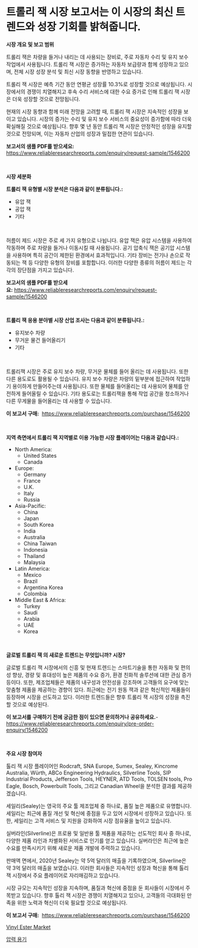 <p><h1>트롤리 잭 시장 보고서는 이 시장의 최신 트렌드와 성장 기회를 밝혀줍니다.</h1></p><p><strong>시장 개요 및 보고 범위</strong></p>
<p><p>트롤리 잭은 차량을 들거나 내리는 데 사용되는 장비로, 주로 자동차 수리 및 유지 보수 작업에서 사용됩니다. 트롤리 잭 시장은 증가하는 자동차 보급량과 함께 성장하고 있으며, 전체 시장 성장 분석 및 최신 시장 동향을 반영하고 있습니다. </p><p>트롤리 잭 시장은 예측 기간 동안 연평균 성장률 10.3%로 성장할 것으로 예상됩니다. 시장에서의 경쟁이 치열해지고 후속 수리 서비스에 대한 수요 증가로 인해 트롤리 잭 시장은 더욱 성장할 것으로 전망됩니다.</p><p>현재의 시장 동향과 함께 미래 전망을 고려할 때, 트롤리 잭 시장은 지속적인 성장을 보이고 있습니다. 시장의 증가는 수리 및 유지 보수 서비스의 중요성이 증가함에 따라 더욱 확실해질 것으로 예상됩니다. 향후 몇 년 동안 트롤리 잭 시장은 안정적인 성장을 유지할 것으로 전망되며, 이는 자동차 산업의 성장과 밀접한 연관이 있습니다.</p></p>
<p><strong>보고서의 샘플 PDF를 받으세요:</strong> <a href="https://www.reliableresearchreports.com/enquiry/request-sample/1546200">https://www.reliableresearchreports.com/enquiry/request-sample/1546200</a></p>
<p>&nbsp;</p>
<p><strong>시장 세분화</strong></p>
<p><strong>트롤리 잭 유형별 시장 분석은 다음과 같이 분류됩니다.:</strong></p>
<p><ul><li>유압 잭</li><li>공압 잭</li><li>기타</li></ul></p>
<p>&nbsp;</p>
<p><p>허름이 제드 시장은 주로 세 가지 유형으로 나뉩니다. 유압 잭은 유압 시스템을 사용하여 작동하며 주로 차량을 들거나 이동시킬 때 사용됩니다. 공기 압축식 잭은 공기압 시스템을 사용하며 특히 공간이 제한된 환경에서 효과적입니다. 기타 장비는 전기나 손으로 작동되는 잭 등 다양한 유형의 장비를 포함합니다. 이러한 다양한 종류의 허름이 제드는 각각의 장단점을 가지고 있습니다.</p></p>
<p><strong>보고서의 샘플 PDF를 받으세요:</strong>&nbsp;<a href="https://www.reliableresearchreports.com/enquiry/request-sample/1546200">https://www.reliableresearchreports.com/enquiry/request-sample/1546200</a></p>
<p>&nbsp;</p>
<p><strong> 트롤리 잭 응용 분야별 시장 산업 조사는 다음과 같이 분류됩니다.:</strong></p>
<p><ul><li>유지보수 차량</li><li>무거운 물건 들어올리기</li><li>기타</li></ul></p>
<p>&nbsp;</p>
<p><p>트롤리잭 시장은 주로 유지 보수 차량, 무거운 물체를 들어 올리는 데 사용됩니다. 또한 다른 용도로도 활용될 수 있습니다. 유지 보수 차량은 차량의 밑부분에 접근하여 작업하기 용이하게 만들어주는데 사용됩니다. 또한 물체를 들어올리는 데 사용되어 물체를 안전하게 들어올릴 수 있습니다. 기타 용도로는 트롤리잭을 통해 작업 공간을 청소하거나 다른 무게물을 들어올리는 데 사용할 수 있습니다.</p></p>
<p><strong>이 보고서 구매:</strong>&nbsp; <a href="https://www.reliableresearchreports.com/purchase/1546200">https://www.reliableresearchreports.com/purchase/1546200</a></p>
<p>&nbsp;</p>
<p><strong>지역 측면에서 트롤리 잭 지역별로 이용 가능한 시장 플레이어는 다음과 같습니다.:</strong></p>
<p><ul>
    <li>
        North America:
        <ul>
            <li>United States</li>
            <li>Canada</li>
        </ul>
    </li>
    <li>
        Europe:
        <ul>
            <li>Germany</li>
            <li>France</li>
            <li>U.K.</li>
            <li>Italy</li>
            <li>Russia</li>
        </ul>
    </li>
    <li>
        Asia-Pacific:
        <ul>
            <li>China</li>
            <li>Japan</li>
            <li>South Korea</li>
            <li>India</li>
            <li>Australia</li>
            <li>China Taiwan</li>
            <li>Indonesia</li>
            <li>Thailand</li>
            <li>Malaysia</li>
        </ul>
    </li>
    <li>
        Latin America:
        <ul>
            <li>Mexico</li>
            <li>Brazil</li>
            <li>Argentina Korea</li>
            <li>Colombia</li>
        </ul>
    </li>
    <li>
        Middle East & Africa:
        <ul>
            <li>Turkey</li>
            <li>Saudi</li>
            <li>Arabia</li>
            <li>UAE</li>
            <li>Korea</li>
        </ul>
    </li>
    </ul></p>
<p>&nbsp;</p>
<p><strong>글로벌 트롤리 잭 의 새로운 트렌드는 무엇입니까? 시장?</strong></p>
<p><p>글로벌 트롤리 잭 시장에서의 신흥 및 현재 트렌드는 스마트기술을 통한 자동화 및 편의성 향상, 경량 및 휴대성이 높은 제품의 수요 증가, 환경 친화적 솔루션에 대한 관심 증가 등이다. 또한, 제조업체들은 제품의 내구성과 안전성을 강조하며 고객들의 요구에 맞는 맞춤형 제품을 제공하는 경향이 있다. 최근에는 전기 원동 잭과 같은 혁신적인 제품들이 등장하며 시장을 선도하고 있다. 이러한 트렌드들은 향후 트롤리 잭 시장의 성장을 촉진할 것으로 예상된다.</p></p>
<p><strong>이 보고서를 구매하기 전에 궁금한 점이 있으면 문의하거나 공유하세요.</strong>- <a href="https://www.reliableresearchreports.com/enquiry/pre-order-enquiry/1546200">https://www.reliableresearchreports.com/enquiry/pre-order-enquiry/1546200</a></p>
<p>&nbsp;</p>
<p><strong>주요 시장 참여자</strong></p>
<p><p>톨리 잭 시장 플레이어인 Rodcraft, SNA Europe, Sumex, Sealey, Kincrome Australia, Würth, ABCo Engineering Hydraulics, Silverline Tools, SIP Industrial Products, Jefferson Tools, HEYNER, ATD Tools, TOLSEN tools, Pro Eagle, Bosch, Powerbuilt Tools, 그리고 Canadian Wheel을 분석한 결과를 제공하겠습니다.</p><p>세일리(Sealey)는 영국의 주요 툴 제조업체 중 하나로, 품질 높은 제품으로 유명합니다. 세일리는 최근에 품질 개선 및 혁신에 중점을 두고 있어 시장에서 성장하고 있습니다. 또한, 세일리는 고객 서비스 및 지원을 강화하여 시장 점유율을 높이고 있습니다.</p><p>실버라인(Silverline)은 프로용 및 일반용 툴 제품을 제공하는 선도적인 회사 중 하나로, 다양한 제품 라인과 차별화된 서비스로 인기를 얻고 있습니다. 실버라인은 최근에 높은 수요를 만족시키기 위해 새로운 제품 개발에 주력하고 있습니다.</p><p>판매액 면에서, 2020년 Sealey는 약 5억 달러의 매출을 기록하였으며, Silverline은 약 3억 달러의 매출을 보였습니다. 이러한 회사들은 지속적인 성장과 혁신을 통해 톨리 잭 시장에서 주요 플레이어로 자리매김하고 있습니다.</p><p>시장 규모는 지속적인 성장을 지속하며, 품질과 혁신에 중점을 둔 회사들이 시장에서 주목받고 있습니다. 향후 톨리 잭 시장은 경쟁이 치열해지고 있으나, 고객들의 극대화된 만족을 위한 노력과 혁신이 더욱 필요할 것으로 예상됩니다.</p></p>
<p><strong>이 보고서 구매:</strong>&nbsp;&nbsp;<a href="https://www.reliableresearchreports.com/purchase/1546200">https://www.reliableresearchreports.com/purchase/1546200</a></p>
<p><p><a href="https://invited-way-688.notion.site/Vinyl-Ester-Market-Analysis-Examines-its-Scope-on-Growth-Opportunities-and-Forecasted-Trends-Spanni-3978beaa2ced4bc88e29cac46b5cd235">Vinyl Ester Market</a></p><p><a href="https://medium.com/@wilsoniehn789562023/%EC%95%95%EB%A0%A5%EC%9A%A9%EA%B8%B0-%EC%8B%9C%EC%9E%A5%EC%9D%80-%EC%8B%9C%EC%9E%A5-%EC%A0%90%EC%9C%A0%EC%9C%A8-%EA%B7%9C%EB%AA%A8-%EB%B0%8F-2031%EB%85%84%EA%B9%8C%EC%A7%80-%EC%98%88%EC%83%81%EB%90%9C-%EC%98%88%EC%B8%A1%EC%97%90-%EC%B4%88%EC%A0%90%EC%9D%84-%EB%A7%9E%EC%B6%A5%EB%8B%88%EB%8B%A4-2eee32c8562f">압력 용기</a></p></p>
